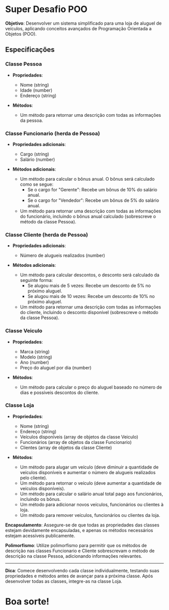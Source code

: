 # Super Desafio POO

**Objetivo**: Desenvolver um sistema simplificado para uma loja de aluguel de veículos, aplicando conceitos avançados de Programação Orientada a Objetos (POO).

## Especificações

### Classe Pessoa

- **Propriedades**:
  - Nome (string)
  - Idade (number)
  - Endereço (string)

- **Métodos**:
  - Um método para retornar uma descrição com todas as informações da pessoa.

### Classe Funcionario (herda de Pessoa)

- **Propriedades adicionais**:
  - Cargo (string)
  - Salário (number)

- **Métodos adicionais**:
  - Um método para calcular o bônus anual. O bônus será calculado como se segue:
    - Se o cargo for "Gerente": Recebe um bônus de 10% do salário anual.
    - Se o cargo for "Vendedor": Recebe um bônus de 5% do salário anual.
  - Um método para retornar uma descrição com todas as informações do funcionário, incluindo o bônus anual calculado (sobrescreve o método da classe Pessoa).

### Classe Cliente (herda de Pessoa)

- **Propriedades adicionais**:
  - Número de alugueis realizados (number)

- **Métodos adicionais**:
  - Um método para calcular descontos, o desconto será calculado da seguinte forma:
    - Se alugou mais de 5 vezes: Recebe um desconto de 5% no próximo aluguel.
    - Se alugou mais de 10 vezes: Recebe um desconto de 10% no próximo aluguel.
  - Um método para retornar uma descrição com todas as informações do cliente, incluindo o desconto disponível (sobrescreve o método da classe Pessoa).

### Classe Veiculo

- **Propriedades**:
  - Marca (string)
  - Modelo (string)
  - Ano (number)
  - Preço do aluguel por dia (number)
  
- **Métodos**:
  - Um método para calcular o preço do aluguel baseado no número de dias e possíveis descontos do cliente.

### Classe Loja

- **Propriedades**:
  - Nome (string)
  - Endereço (string)
  - Veículos disponíveis (array de objetos da classe Veiculo)
  - Funcionários (array de objetos da classe Funcionario)
  - Clientes (array de objetos da classe Cliente)

- **Métodos**:
  - Um método para alugar um veículo (deve diminuir a quantidade de veículos disponíveis e aumentar o número de alugueis realizados pelo cliente).
  - Um método para retornar o veículo (deve aumentar a quantidade de veículos disponíveis).
  - Um método para calcular o salário anual total pago aos funcionários, incluindo os bônus.
  - Um método para adicionar novos veículos, funcionários ou clientes à loja.
  - Um método para remover veículos, funcionários ou clientes da loja.

**Encapsulamento**: Assegure-se de que todas as propriedades das classes estejam devidamente encapsuladas, e apenas os métodos necessários estejam acessíveis publicamente.

**Polimorfismo**: Utilize polimorfismo para permitir que os métodos de descrição nas classes Funcionario e Cliente sobrescrevam o método de descrição na classe Pessoa, adicionando informações relevantes.

---

**Dica**: Comece desenvolvendo cada classe individualmente, testando suas propriedades e métodos antes de avançar para a próxima classe. Após desenvolver todas as classes, integre-as na classe Loja.

# **Boa sorte!**